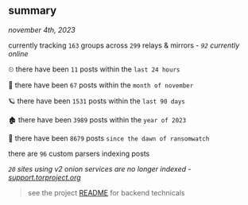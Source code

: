 
## summary
_november 4th, 2023_

currently tracking `163` groups across `299` relays & mirrors - _`92` currently online_

⏲ there have been `11` posts within the `last 24 hours`

🦈 there have been `67` posts within the `month of november`

🪐 there have been `1531` posts within the `last 90 days`

🏚 there have been `3989` posts within the `year of 2023`

🦕 there have been `8679` posts `since the dawn of ransomwatch`

there are `96` custom parsers indexing posts

_`20` sites using v2 onion services are no longer indexed - [support.torproject.org](https://support.torproject.org/onionservices/v2-deprecation/)_

> see the project [README](https://github.com/joshhighet/ransomwatch#ransomwatch--) for backend technicals
